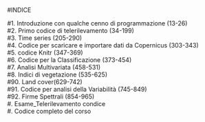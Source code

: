 #INDICE

#1. Introduzione con qualche cenno di programmazione (13-26)                                                    
#2. Primo codice di telerilevamento (34-199)                                                       
#3. Time series (205-290)                                                   
#4. Codice per scaricare e importare dati da Copernicus (303-343)                                                         
#5. codice Knitr (347-369)                                                       
#6. Codice per la Classificazione (373-454)                                                       
#7. Analisi Multivariata (458-531)                                                              
#8. Indici di vegetazione (535-625)                                                                     
#90. Land cover(629-742)                                                                
#91. Codice per analisi della Variabilità (745-849)                                                        
#92. Firme Spettrali (854-965)                                                                         
#. Esame_Telerilevamento condice                                                                                     
#. Codice completo del corso
